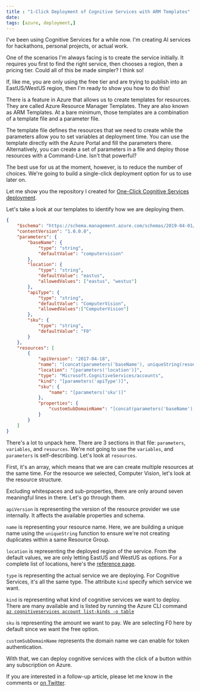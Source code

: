 ```yaml
---
title : "1-Click Deployment of Cognitive Services with ARM Templates"
date: 
tags: [azure, deployment,]
---
```


I've been using Cognitive Services for a while now. I'm creating AI services for hackathons, personal projects, or actual work.

One of the scenarios I'm always facing is to create the service initially. It requires you first to find the right service, then chooses a region, then a pricing tier. Could all of this be made simpler? I think so!

If, like me, you are only using the free tier and are trying to publish into an EastUS/WestUS region, then I'm ready to show you how to do this!

There is a feature in Azure that allows us to create templates for resources. They are called Azure Resource Manager Templates. They are also known as ARM Templates. At a bare minimum, those templates are a combination of a template file and a parameter file.

The template file defines the resources that we need to create while the parameters allow you to set variables at deployment time. You can use the template directly with the Azure Portal and fill the parameters there. Alternatively, you can create a set of parameters in a file and deploy those resources with a Command-Line. Isn't that powerful?

The best use for us at the moment, however, is to reduce the number of choices. We're going to build a single-click deployment option for us to use later on.

Let me show you the repository I created for [One-Click Cognitive Services deployment](https://github.com/MaximRouiller/OneClickCognitiveServices).

Let's take a look at our templates to identify how we are deploying them.

```json
{
    "$schema": "https://schema.management.azure.com/schemas/2019-04-01/deploymentTemplate.json#",
    "contentVersion": "1.0.0.0",
    "parameters": {
        "baseName": {
            "type": "string",
            "defaultValue": "computervision"
        },
        "location": {
            "type": "string",
            "defaultValue": "eastus",
            "allowedValues": ["eastus", "westus"]
        },
        "apiType": {
            "type": "string",
            "defaultValue": "ComputerVision",
            "allowedValues":["ComputerVision"]
        },
        "sku": {
            "type": "string",
            "defaultValue": "F0"
        }
    },
    "resources": [
        {
            "apiVersion": "2017-04-18",
            "name": "[concat(parameters('baseName'), uniqueString(resourceGroup().id))]",
            "location": "[parameters('location')]",
            "type": "Microsoft.CognitiveServices/accounts",
            "kind": "[parameters('apiType')]",
            "sku": {
                "name": "[parameters('sku')]"
            },
            "properties": {
                "customSubDomainName": "[concat(parameters('baseName'), uniqueString(resourceGroup().id))]"
            }
        }
    ]
}
```

There's a lot to unpack here. There are 3 sections in that file: `parameters`, `variables`, and `resources`. We're not going to use the `variables`, and `parameters` is self-describing. Let's look at `resources`.

First, it's an array, which means that we are can create multiple resources at the same time. For the resource we selected, Computer Vision, let's look at the resource structure.  

Excluding whitespaces and sub-properties, there are only around seven meaningful lines in there. Let's go through them.

`apiVersion` is representing the version of the resource provider we use internally. It affects the available properties and schema.

`name` is representing your resource name. Here, we are building a unique name using the `uniqueString` function to ensure we're not creating duplicates within a same Resource Group.

`location` is representing the deployed region of the service. From the default values, we are only letting EastUS and WestUS as options. For a complete list of locations, here's the [reference page](https://azure.microsoft.com/global-infrastructure/services/?products=cognitive-services&WT.mc_id=aiapril-blog-marouill).

`type` is representing the actual service we are deploying. For Cognitive Services, it's all the same type. The attribute `kind` specify which service we want.

`kind` is representing what kind of cognitive services we want to deploy. There are many available and is listed by running the Azure CLI command [`az cognitiveservices account list-kinds -o table`](https://docs.microsoft.com/cli/azure/cognitiveservices/account?view=azure-cli-latest&WT.mc_id=aiapril-blog-marouill#az-cognitiveservices-account-list-kinds)

`sku` is representing the amount we want to pay. We are selecting F0 here by default since we want the free option.

`customSubDomainName` represents the domain name we can enable for token authentication. 

With that, we can deploy cognitive services with the click of a button within any subscription on Azure.

If you are interested in a follow-up article, please let me know in the comments or [on Twitter](https://twitter.com/MaximRouiller).
